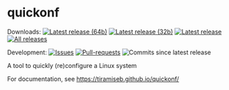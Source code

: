 # quickonf

Downloads:
[![Latest release (64b)](https://img.shields.io/github/downloads/tiramiseb/quickonf/latest/quickonf)](https://github.com/tiramiseb/quickonf/releases/latest/download/quickonf)
[![Latest release (32b)](https://img.shields.io/github/downloads/tiramiseb/quickonf/latest/quickonf-32)](https://github.com/tiramiseb/quickonf/releases/latest/download/quickonf-32)
[![Latest release](https://img.shields.io/github/downloads/tiramiseb/quickonf/latest/total)](https://github.com/tiramiseb/quickonf/releases/latest)
[![All releases](https://img.shields.io/github/downloads/release/tiramiseb/quickonf/total)](https://GitHub.com/tiramiseb/quickonf/releases/)

Development:
[![Issues](https://img.shields.io/github/issues/tiramiseb/quickonf.svg)](https://GitHub.com/tiramiseb/quickonf/issues/)
[![Pull-requests](https://img.shields.io/github/issues-pr/tiramiseb/quickonf.svg)](https://GitHub.com/tiramiseb/quickonf/pull/)
![Commits since latest release](https://img.shields.io/github/commits-since/tiramiseb/quickonf/latest)

A tool to quickly (re)configure a Linux system

For documentation, see <https://tiramiseb.github.io/quickonf/>
